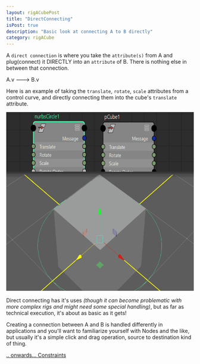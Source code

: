 ```yaml
---
layout: rigACubePost
title: "DirectConnecting"
isPost: true
description: "Basic look at connecting A to B directly"
category: rigACube
---
```


A `direct connection` is where you take the `attribute(s)` from A and
plug(connect) it DIRECTLY into an `attribute` of B. There is nothing 
else in between that connection.

A.v ---> B.v

Here is an example of taking the `translate`, `rotate`, `scale` attributes
from a control curve, and directly connecting them into the cube's `translate` 
attribute.

<img src="/assets/examples/cube_directConnect.gif" width="640" height="480" alt="cube_directConnect.gif right click open in tab">

Direct connecting has it's uses *(though it can become problematic with more
complex rigs and might need some special handling)*, but as far as technical
execution, it's about as basic as it gets!

Creating a connection between A and B is handled differently in applications
and you'll want to familiarize yourself with Nodes and the like, but usually
it's a simple click and drag operation, source to destination kind of thing.

[.. onwards... Constraints](2019-09-13-constraints.md)
